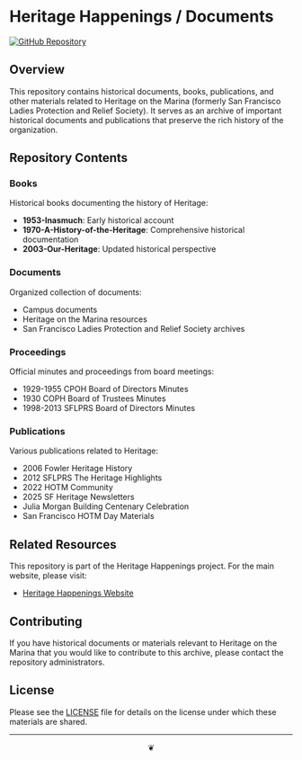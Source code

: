 # Heritage Happenings / Documents

[![GitHub Repository](https://img.shields.io/github/stars/heritage-happenings/heritage-happenings-documents?style=social)](https://github.com/heritage-happenings/documents)

## Overview

This repository contains historical documents, books, publications, and other materials related to Heritage on the Marina (formerly San Francisco Ladies Protection and Relief Society). It serves as an archive of important historical documents and publications that preserve the rich history of the organization.

## Repository Contents

### Books
Historical books documenting the history of Heritage:
- **1953-Inasmuch**: Early historical account
- **1970-A-History-of-the-Heritage**: Comprehensive historical documentation
- **2003-Our-Heritage**: Updated historical perspective

### Documents
Organized collection of documents:
- Campus documents
- Heritage on the Marina resources
- San Francisco Ladies Protection and Relief Society archives

### Proceedings
Official minutes and proceedings from board meetings:
- 1929-1955 CPOH Board of Directors Minutes
- 1930 COPH Board of Trustees Minutes
- 1998-2013 SFLPRS Board of Directors Minutes

### Publications
Various publications related to Heritage:
- 2006 Fowler Heritage History
- 2012 SFLPRS The Heritage Highlights
- 2022 HOTM Community
- 2025 SF Heritage Newsletters
- Julia Morgan Building Centenary Celebration
- San Francisco HOTM Day Materials

## Related Resources

This repository is part of the Heritage Happenings project. For the main website, please visit:
- [Heritage Happenings Website](https://heritage-happenings.github.io/)

## Contributing

If you have historical documents or materials relevant to Heritage on the Marina that you would like to contribute to this archive, please contact the repository administrators.

## License

Please see the [LICENSE](LICENSE) file for details on the license under which these materials are shared.

***

<center title="Go to top"><a href="#" style="text-decoration: none;">❦</a></center>

